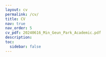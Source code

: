 ```yaml
---
layout: cv
permalink: /cv/
title: CV
nav: true
nav_order: 5
cv_pdf: 20240616_Min_Geun_Park_Academic.pdf
description:
toc:
  sidebar: false
---
```


